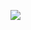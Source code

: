<a class="imgpopup" href="/sites/default/files/asset_localization2.jpg"><img src="/sites/default/files/asset_localization2.jpg"></a>